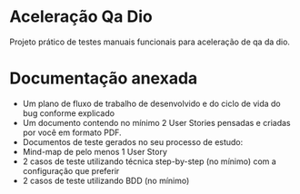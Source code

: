 # Aceleração Qa Dio
Projeto prático de testes manuais funcionais para aceleração de qa da dio.

# Documentação anexada

* Um plano de fluxo de trabalho de desenvolvido e do ciclo de vida do bug conforme explicado
* Um documento contendo no mínimo 2 User Stories pensadas e criadas por você em formato PDF.
* Documentos de teste gerados no seu processo de estudo:
* Mind-map de pelo menos 1 User Story
* 2 casos de teste utilizando técnica step-by-step (no mínimo) com a configuração que preferir
* 2 casos de teste utilizando BDD (no mínimo)

